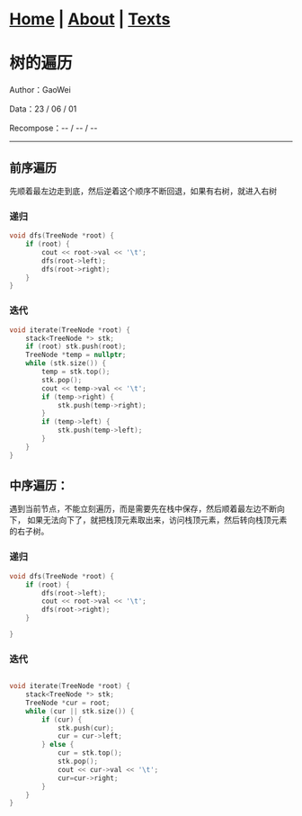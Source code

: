 # [Home](https://ga0wei.github.io/) |   [About](/about)  |   [Texts](/allTexts)
#  树的遍历

Author：GaoWei   

Data：23 / 06 / 01

Recompose：-- / -- / --

---




## 前序遍历

先顺着最左边走到底，然后逆着这个顺序不断回退，如果有右树，就进入右树
### 递归
```c++
void dfs(TreeNode *root) {
    if (root) {
        cout << root->val << '\t';
        dfs(root->left);
        dfs(root->right);
    }
}
```
### 迭代
```c++
void iterate(TreeNode *root) {
    stack<TreeNode *> stk;
    if (root) stk.push(root);
    TreeNode *temp = nullptr;
    while (stk.size()) {
        temp = stk.top();
        stk.pop();
        cout << temp->val << '\t';
        if (temp->right) {
            stk.push(temp->right);
        }
        if (temp->left) {
            stk.push(temp->left);
        }
    }
}
```

## 中序遍历：
遇到当前节点，不能立刻遍历，而是需要先在栈中保存，然后顺着最左边不断向下，
如果无法向下了，就把栈顶元素取出来，访问栈顶元素，然后转向栈顶元素的右子树。
### 递归

```c++
void dfs(TreeNode *root) {
    if (root) {
        dfs(root->left);
        cout << root->val << '\t';
        dfs(root->right);
    }

}
```
### 迭代
```c++

void iterate(TreeNode *root) {
    stack<TreeNode *> stk;
    TreeNode *cur = root;
    while (cur || stk.size()) {
        if (cur) {
            stk.push(cur);
            cur = cur->left;
        } else {
            cur = stk.top();
            stk.pop();
            cout << cur->val << '\t';
            cur=cur->right;
        }
    }
}
```
